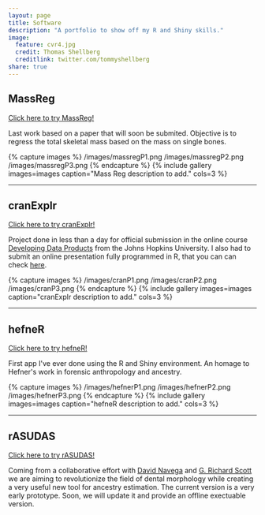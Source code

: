 ```yaml
---
layout: page
title: Software
description: "A portfolio to show off my R and Shiny skills."
image:
  feature: cvr4.jpg
  credit: Thomas Shellberg
  creditlink: twitter.com/tommyshellberg
share: true
---
```


## MassReg

<a href = "https://joao.shinyapps.io/MassReg" target = "_blank">Click here to try MassReg!</a>

Last work based on a paper that will soon be submited. Objective is to regress the total skeletal mass based on the mass on single bones.

{% capture images %}
  /images/massregP1.png
  /images/massregP2.png
  /images/massregP3.png
{% endcapture %}
{% include gallery images=images caption="Mass Reg description to add." cols=3 %}

---

## cranExplr

<a href = "https://joao.shinyapps.io/cranExplr/" target = "_blank">Click here to try cranExplr!</a>

Project done in less than a day for official submission in the online course <a href = "https://www.coursera.org/course/devdataprod" target = "_blank">Developing Data Products</a> from the Johns Hopkins University. I also had to submit an online presentation fully programmed in R, that you can can check <a href = "http://rpubs.com/Del/cranExplrDeck" target = "_blank">here</a>.

{% capture images %}
  /images/cranP1.png
  /images/cranP2.png
  /images/cranP3.png
{% endcapture %}
{% include gallery images=images caption="cranExplr description to add." cols=3 %}

---

## hefneR

<a href = "https://joao.shinyapps.io/hefner-app" target = "_blank">Click here to try hefneR!</a>

First app I've ever done using the R and Shiny environment. An homage to Hefner's work in forensic anthropology and ancestry.

{% capture images %}
  /images/hefnerP1.png
  /images/hefnerP2.png
  /images/hefnerP3.png
{% endcapture %}
{% include gallery images=images caption="hefneR description to add." cols=3 %}

---

## rASUDAS

<a href = "https://dsnavega.shinyapps.io/r-asudas-app/" target = "_blank">Click here to try rASUDAS!</a>

Coming from a collaborative effort with <a href = "https://github.com/dsnavega"  target = "_blank">David Navega</a> and <a href = "http://www.unr.edu/anthropology/people/faculty/g-richard-scott" target = "_blank">G. Richard Scott</a> we are aiming to revolutionize the field of dental morphology while creating a very useful new tool for ancestry estimation. The current version is a very early prototype. Soon, we will update it and provide an offline exectuable version.




